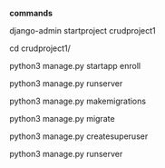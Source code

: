 **commands**

django-admin startproject crudproject1

cd crudproject1/

python3 manage.py startapp enroll

python3 manage.py runserver

python3 manage.py makemigrations

python3 manage.py migrate

python3 manage.py createsuperuser

python3 manage.py runserver
